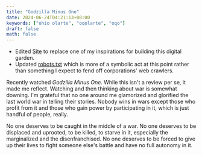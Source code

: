 ```yaml
---
title: "Godzilla Minus One"
date: 2024-06-24T04:21:13+08:00
keywords: ["ohio olarte", "oqolarte", "oqo"]
draft: false
math: false
---
```


- Edited [Site](/site) to replace one of my inspirations for building
  this digital garden.
- Updated [robots.txt](/robots.txt) which is more of a symbolic act at
  this point rather than something I expect to fend off corporations'
  web crawlers.

Recently watched *Godzilla Minus One*. While this isn't a review per se,
it made me reflect. Watching and then thinking about
war is somewhat downing. I'm grateful that no one around me glamorized
and glorified the last world war in telling their stories. Nobody wins
in wars except those who profit from it and those who gain power by
participating in it, which is just handful of people, really.

No one deserves to be caught in the middle of a war. No one deserves to
be displaced and uprooted, to be killed, to starve in it, especially the
marginalized and the disenfranchised. No one deserves to be forced to
give up their lives to fight someone else's battle and have no full
autonomy in it.
